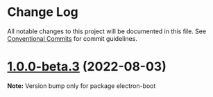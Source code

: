 # Change Log

All notable changes to this project will be documented in this file.
See [Conventional Commits](https://conventionalcommits.org) for commit guidelines.

# [1.0.0-beta.3](https://github.com/apifire/electron-boot/compare/v1.0.0-beta.2...v1.0.0-beta.3) (2022-08-03)

**Note:** Version bump only for package electron-boot
